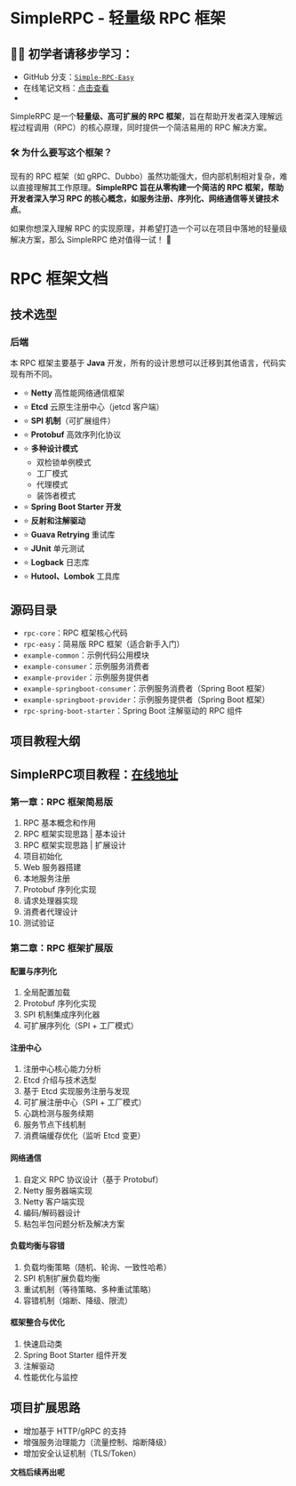 # SimpleRPC - 轻量级 RPC 框架  

## 🧑‍💻 初学者请移步学习：
- GitHub 分支：[`Simple-RPC-Easy`](https://github.com/Fordbeing/FF-SimpleRPC/tree/SimpleRPC-Easy)
- 在线笔记文档：[点击查看](https://www.yuque.com/u39213715/mx5a9f/hzvu6c5rp6k6x3x2)
- 

SimpleRPC 是一个**轻量级、高可扩展的 RPC 框架**，旨在帮助开发者深入理解远程过程调用（RPC）的核心原理，同时提供一个简洁易用的 RPC 解决方案。  

### 🛠️ 为什么要写这个框架？  
现有的 RPC 框架（如 gRPC、Dubbo）虽然功能强大，但内部机制相对复杂，难以直接理解其工作原理。**SimpleRPC 旨在从零构建一个简洁的 RPC 框架，帮助开发者深入学习 RPC 的核心概念，如服务注册、序列化、网络通信等关键技术点**。  

如果你想深入理解 RPC 的实现原理，并希望打造一个可以在项目中落地的轻量级解决方案，那么 SimpleRPC 绝对值得一试！ 🚀  

# RPC 框架文档

## 技术选型

### 后端

本 RPC 框架主要基于 **Java** 开发，所有的设计思想可以迁移到其他语言，代码实现有所不同。

- ⭐ **Netty** 高性能网络通信框架  
- ⭐ **Etcd** 云原生注册中心（jetcd 客户端）  
- ⭐ **SPI 机制**（可扩展组件）  
- ⭐ **Protobuf** 高效序列化协议  
- ⭐ **多种设计模式**  
  - 双检锁单例模式  
  - 工厂模式  
  - 代理模式  
  - 装饰者模式  
- ⭐ **Spring Boot Starter 开发**  
- ⭐ **反射和注解驱动**  
- ⭐ **Guava Retrying** 重试库  
- ⭐ **JUnit** 单元测试  
- ⭐ **Logback** 日志库  
- ⭐ **Hutool、Lombok** 工具库  

## 源码目录

- `rpc-core`：RPC 框架核心代码
- `rpc-easy`：简易版 RPC 框架（适合新手入门）
- `example-common`：示例代码公用模块
- `example-consumer`：示例服务消费者
- `example-provider`：示例服务提供者
- `example-springboot-consumer`：示例服务消费者（Spring Boot 框架）
- `example-springboot-provider`：示例服务提供者（Spring Boot 框架）
- `rpc-spring-boot-starter`：Spring Boot 注解驱动的 RPC 组件

## 项目教程大纲
## SimpleRPC项目教程：[在线地址](https://www.yuque.com/u39213715/mx5a9f/ybsfoptlo0ecwd7n)
### 第一章：RPC 框架简易版

1. RPC 基本概念和作用
2. RPC 框架实现思路 | 基本设计
3. RPC 框架实现思路 | 扩展设计
4. 项目初始化
5. Web 服务器搭建
6. 本地服务注册
7. Protobuf 序列化实现
8. 请求处理器实现
9. 消费者代理设计
10. 测试验证

### 第二章：RPC 框架扩展版

#### 配置与序列化

1. 全局配置加载
2. Protobuf 序列化实现
3. SPI 机制集成序列化器
4. 可扩展序列化（SPI + 工厂模式）

#### 注册中心

1. 注册中心核心能力分析
2. Etcd 介绍与技术选型
3. 基于 Etcd 实现服务注册与发现
4. 可扩展注册中心（SPI + 工厂模式）
5. 心跳检测与服务续期
6. 服务节点下线机制
7. 消费端缓存优化（监听 Etcd 变更）

#### 网络通信

1. 自定义 RPC 协议设计（基于 Protobuf）
2. Netty 服务器端实现
3. Netty 客户端实现
4. 编码/解码器设计
5. 粘包半包问题分析及解决方案

#### 负载均衡与容错

1. 负载均衡策略（随机、轮询、一致性哈希）
2. SPI 机制扩展负载均衡
3. 重试机制（等待策略、多种重试策略）
4. 容错机制（熔断、降级、限流）

#### 框架整合与优化

1. 快速启动类
2. Spring Boot Starter 组件开发
3. 注解驱动
4. 性能优化与监控

## 项目扩展思路

- 增加基于 HTTP/gRPC 的支持
- 增强服务治理能力（流量控制、熔断降级）
- 增加安全认证机制（TLS/Token）

**文档后续再出呢**
